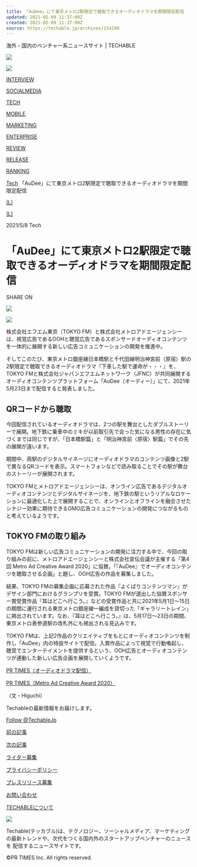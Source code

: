 ```yaml
---
title: 「AuDee」にて東京メトロ2駅限定で聴取できるオーディオドラマを期間限定配信
updated: 2021-05-09 11:37:09Z
created: 2021-05-09 11:37:09Z
source: https://techable.jp/archives/154190
---
```


海外・国内のベンチャー系ニュースサイト | TECHABLE

 [![](https://techable.jp/wp-content/themes/Techable/assets/images/logo-grd.svg)](https://techable.jp)

 [![](https://techable.jp/wp-content/themes/Techable/assets/images/logo-grd.svg)](https://techable.jp)

[INTERVIEW](https://techable.jp/archives/tag/%E3%82%A4%E3%83%B3%E3%82%BF%E3%83%93%E3%83%A5%E3%83%BC)

[SOCIALMEDIA](https://techable.jp/archives/category/social-media)

[TECH](https://techable.jp/archives/category/tech)

[MOBILE](https://techable.jp/archives/category/mobile)

[MARKETING](https://techable.jp/archives/category/marketing)

[ENTERPRISE](https://techable.jp/archives/category/enterprise)

[REVIEW](https://techable.jp/archives/category/review)

[RELEASE](https://techable.jp/archives/category/release/)

[RANKING](https://techable.jp/ranking)

 [Tech](https://techable.jp/archives/category/tech)  「AuDee」にて東京メトロ2駅限定で聴取できるオーディオドラマを期間限定配信

 [(L)](http://www.facebook.com/sharer.php?u=https://techable.jp/archives/154190)

 [(L)](http://b.hatena.ne.jp/add?url=https://techable.jp/archives/154190)

2021/5/8
Tech

# 「AuDee」にて東京メトロ2駅限定で聴取できるオーディオドラマを期間限定配信

SHARE ON

 [![](https://b.st-hatena.com/images/entry-button/button-only@2x.png)](http://b.hatena.ne.jp/entry/https://techable.jp/archives/154190)

 ![](https://techable.jp/wp-content/uploads/2021/05/6e8536f3cb31a8138755a650cdae5ff6.png)

株式会社エフエム東京（TOKYO FM）と株式会社メトロアドエージェンシーは、視覚広告であるOOHと聴覚広告であるスポンサードオーディオコンテンツを一体的に展開する新しい広告コミュニケーションの開発を推進中。

そしてこのたび、東京メトロ銀座線日本橋駅と千代田線明治神宮前（原宿）駅の2駅限定で聴取できるオーディオドラマ『下車した駅で運命が・・・』を、TOKYO FMと株式会社ジャパンエフエムネットワーク（JFNC）が共同展開するオーディオコンテンツプラットフォーム「AuDee（オーディー）」にて、2021年5月23日まで配信すると発表しました。

## QRコードから聴取

今回配信されているオーディオドラマは、2つの駅を舞台としたダブルストーリーで展開。地下鉄に乗車中のミキが以前取引先で会った気になる男性の存在に気づくまでは同じですが、「日本橋駅篇」と「明治神宮前〈原宿〉駅篇」でその先の展開が違います。

期間中、両駅のデジタルサイネージにオーディオドラマのコンテンツ画像と2駅で異なるQRコードを表示。スマートフォンなどで読み取ることでその駅が舞台のストーリーが展開されます。

TOKYO FMとメトロアドエージェンシーは、オンライン広告であるデジタルオーディオコンテンツとデジタルサイネージを、地下鉄の駅というリアルなロケーションに最適化した上で展開することで、オンラインとオフラインを融合させたシナジー効果に期待できるOMO広告コミュニケーションの開発につながるものと考えているようです。

## TOKYO FMの取り組み

TOKYO FMは新しい広告コミュニケーションの開発に注力する中で、今回の取り組みの前に、メトロアドエージェンシーと株式会社宣伝会議が主催する「第4回 Metro Ad Creative Award 2020」に協賛。「『AuDee』でオーディオコンテンツを聴取させる企画」と題し、OOH広告の作品を募集しました。

結果、TOKYO FMの募集企画に応募された作品『よくばりコンテンツマン』がデザイン部門におけるグランプリを受賞。TOKYO FMが選出した協賛スポンサー賞受賞作品『耳はどこへ行こう。』などの受賞作品と共に2021年5月1日～15日の期間に運行される東京メトロ銀座線一編成を貸切った「ギャラリートレイン」に掲出されています。なお、『耳はどこへ行こう。』は、5月17日～23日の期間、東京メトロ表参道駅の改札外にも掲出される見込みです。

TOKYO FMは、上記2作品のクリエイティブをもとにオーディオコンテンツを制作し「AuDee」内の特設サイトで配信。入賞作品によって視覚で行動喚起し、聴覚でエンターテイメントを提供するという、OOH広告とオーディオコンテンツが連動した新しい広告企画を展開していくようです。

[PR TIMES（オーディオドラマ配信）](https://prtimes.jp/main/html/rd/p/000002377.000004829.html)

[PR TIMES（Metro Ad Creative Award 2020）](https://prtimes.jp/main/html/rd/p/000002371.000004829.html)

（文・Higuchi）

Techableの最新情報をお届けします。

 [Follow @TechableJp](https://twitter.com/TechableJp)

 [前の記事](https://techable.jp/archives/154173)

 [次の記事](https://techable.jp/archives/154163)

[ライター募集](https://tayori.com/form/74e7867f02844549b84fabc340efc1f43ad638c5)

[プライバシーポリシー](https://prtimes.co.jp/policy/)

[プレスリリース募集](https://techable.jp/contact)

[お問い合わせ](https://techable.jp/contact)

[TECHABLEについて](https://techable.jp/corporate)

 [![](https://techable.jp/wp-content/themes/Techable/assets/images/logo-k.svg)](https://techable.jp)

Techable(テッカブル)は、テクノロジー、ソーシャルメディア、マーケティングの最新トレンドや、次代をつくる国内外のスタートアップベンチャーのニュースを 配信するニュースサイトです。

©PR TIMES Inc. All rights reserved.